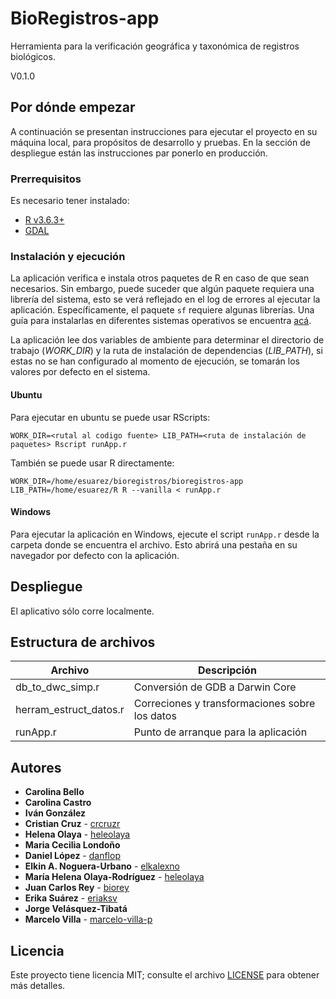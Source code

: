 # BioRegistros-app
Herramienta para la verificación geográfica y taxonómica de registros biológicos.

V0.1.0

## Por dónde empezar

A continuación se presentan instrucciones para ejecutar el proyecto en su máquina local, para propósitos de desarrollo y pruebas. En la sección de despliegue están las instrucciones par ponerlo en producción.

### Prerrequisitos

Es necesario tener instalado:

* [R v3.6.3+](https://www.r-project.org/)
* [GDAL](https://gdal.org/)

### Instalación y ejecución

La aplicación verifica e instala otros paquetes de R en caso de que sean necesarios. Sin embargo, puede suceder que algún paquete requiera una librería del sistema, esto se verá reflejado en el log de errores al ejecutar la aplicación. Específicamente, el paquete `sf` requiere algunas librerías. Una guía para instalarlas en diferentes sistemas operativos se encuentra [acá](https://r-spatial.github.io/sf/#installing).

La aplicación lee dos variables de ambiente para determinar el directorio de trabajo (*WORK_DIR*) y la ruta de instalación de dependencias (*LIB_PATH*), si estas no se han configurado al momento de ejecución, se tomarán los valores por defecto en el sistema.

#### Ubuntu
Para ejecutar en ubuntu se puede usar RScripts:

```
WORK_DIR=<rutal al codigo fuente> LIB_PATH=<ruta de instalación de paquetes> Rscript runApp.r
```

También se puede usar R directamente:
```
WORK_DIR=/home/esuarez/bioregistros/bioregistros-app LIB_PATH=/home/esuarez/R R --vanilla < runApp.r
```

#### Windows
Para ejecutar la aplicación en Windows, ejecute el script `runApp.r` desde la carpeta donde se encuentra el archivo. Esto abrirá una pestaña en su navegador por defecto con la aplicación.

## Despliegue
El aplicativo sólo corre localmente.

## Estructura de archivos

| Archivo                | Descripción |
|------------------------|-------------|
| db_to_dwc_simp.r       | Conversión de GDB a Darwin Core |
| herram_estruct_datos.r | Correciones y transformaciones sobre los datos |
| runApp.r               | Punto de arranque para la aplicación |

## Autores

* **Carolina Bello**
* **Carolina Castro**
* **Iván González**
* **Cristian Cruz** - [crcruzr](https://github.com/crcruzr)
* **Helena Olaya** - [heleolaya](https://github.com/heleolaya)
* **Maria Cecilia Londoño**
* **Daniel López** - [danflop](https://github.com/danflop)
* **Elkin A. Noguera-Urbano** - [elkalexno](https://github.com/elkalexno)
* **María Helena Olaya-Rodríguez** - [heleolaya](https://github.com/heleolaya)
* **Juan Carlos Rey** - [biorey](https://github.com/biorey)
* **Erika Suárez** - [eriaksv](https://github.com/erikasv)
* **Jorge Velásquez-Tibatá**
* **Marcelo Villa** - [marcelo-villa-p](https://github.com/marcelo-villa-p)


## Licencia

Este proyecto tiene licencia MIT; consulte el archivo [LICENSE](LICENSE) para obtener más detalles.

